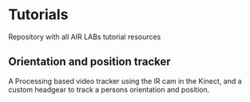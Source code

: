 # Tutorials
Repository with all AIR LABs tutorial resources

## Orientation and position tracker
A Processing based video tracker using the IR cam in the Kinect, and a custom headgear to track a persons orientation and position.

